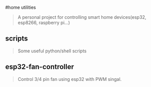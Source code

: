 #home utilities
> A personal project for controlling smart home devices(esp32, esp8266, raspberry pi...)

## scripts
> Some useful python/shell scripts
## esp32-fan-controller
> Control 3/4 pin fan using esp32 with PWM singal.